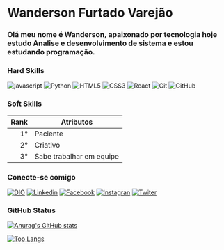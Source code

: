 # Wanderson Furtado Varejão

### Olá meu nome é Wanderson, apaixonado por tecnologia hoje estudo Analise e desenvolvimento de sistema e estou estudando programação.


### Hard Skills

![javascript](https://img.shields.io/badge/javascript-000?style=for-the-badge&logo=javascript) ![Python](https://img.shields.io/badge/python-000?style=for-the-badge&logo=Python) ![HTML5](https://img.shields.io/badge/html5-000?style=for-the-badge&logo=html5) ![CSS3](https://img.shields.io/badge/css3-000?style=for-the-badge&logo=css3)
![React](https://img.shields.io/badge/react-000?style=for-the-badge&logo=React) ![Git](https://img.shields.io/badge/Git-000?style=for-the-badge&logo=Git) ![GitHub](https://img.shields.io/badge/Github-000?style=for-the-badge&logo=Github)


### Soft Skills

| Rank | Atributos |
|------:|--------|
|  1°|Paciente|
|  2°|Criativo|
|  3°|Sabe trabalhar em equipe|



### Conecte-se comigo
[![DIO](https://img.shields.io/badge/-Dio-30A3DC?style=for-the-badge)](https://web.dio.me/users/wandersonfv10?tab=skills) [![Linkedin](https://img.shields.io/badge/linkedin-007dbb?style=for-the-badge&logo=linkedin)](https://www.linkedin.com/in/wanderson-furtado-varej%C3%A3o-b2a89221a/) 
[![Facebook](https://img.shields.io/badge/facebook-fff?style=for-the-badge&logo=Facebook)](https://www.facebook.com/wanderson.furtadovarejao?locale=pt_BR) [![Instagran](https://img.shields.io/badge/Instagram-fff?style=for-the-badge&logo=instagram)](https://www.instagram.com/wanderson_fv/) [![Twiter](https://img.shields.io/badge/twitter-fff?style=for-the-badge&logo=twitter)](https://twitter.com/wanfersonfv/)

### GitHub Status

[![Anurag's GitHub stats](https://github-readme-stats.vercel.app/api?username=wandersonfv)](https://github.com/anuraghazra/github-readme-stats)

[![Top Langs](https://github-readme-stats.vercel.app/api/top-langs/?username=wandersonfv&layout=compact)](https://github.com/anuraghazra/github-readme-stats)
